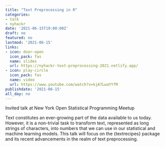 ```yaml
---
title: "Text Preprocessing in R"
categories:
- talk
- nyhackr
date: '2021-06-15T19:00:00Z'
draft: no
featured: no
lastmod: '2021-06-15'
links:
- icon: door-open
  icon_pack: fas
  name: slides
  url: https://nyhackr-text-preprocessing-2021.netlify.app/
- icon: play-circle
  icon_pack: fas
  name: video
  url: https://www.youtube.com/watch?v=kjA7LwaYYfM
publishdate: '2021-06-15'
all_day: no
---
```


Invited talk at New York Open Statistical Programming Meetup

Text constitutes an ever-growing part of the data available to us today. However, it is a non-trivial task to transform text, represented as long strings of characters, into numbers that we can use in our statistical and machine learning models. This talk will focus on the {textrecipes} package and its recent advancements in the realm of text preprocessing.
